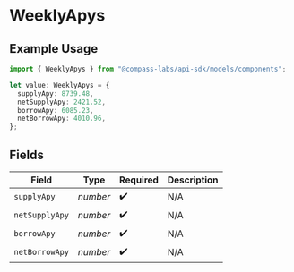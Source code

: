 # WeeklyApys

## Example Usage

```typescript
import { WeeklyApys } from "@compass-labs/api-sdk/models/components";

let value: WeeklyApys = {
  supplyApy: 8739.48,
  netSupplyApy: 2421.52,
  borrowApy: 6085.23,
  netBorrowApy: 4010.96,
};
```

## Fields

| Field              | Type               | Required           | Description        |
| ------------------ | ------------------ | ------------------ | ------------------ |
| `supplyApy`        | *number*           | :heavy_check_mark: | N/A                |
| `netSupplyApy`     | *number*           | :heavy_check_mark: | N/A                |
| `borrowApy`        | *number*           | :heavy_check_mark: | N/A                |
| `netBorrowApy`     | *number*           | :heavy_check_mark: | N/A                |
